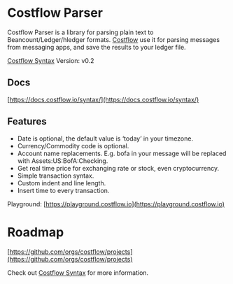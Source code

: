 # Costflow Parser

Costflow Parser is a library for parsing plain text to Beancount/Ledger/hledger formats. [Costflow](https://www.costflow.io/) use it for parsing messages from messaging apps, and save the results to your ledger file.

[Costflow Syntax](https://github.com/costflow/syntax) Version: v0.2

## Docs
[https://docs.costflow.io/syntax/](https://docs.costflow.io/syntax/)

## Features
- Date is optional, the default value is ‘today’ in your timezone.
- Currency/Commodity code is optional.
- Account name replacements. E.g. bofa in your message will be replaced with Assets:US:BofA:Checking.
- Get real time price for exchanging rate or stock, even cryptocurrency.
- Simple transaction syntax.
- Custom indent and line length.
- Insert time to every transaction.

Playground: [https://playground.costflow.io](https://playground.costflow.io)

# Roadmap
[https://github.com/orgs/costflow/projects](https://github.com/orgs/costflow/projects)

Check out [Costflow Syntax](https://github.com/costflow/syntax) for more information.

